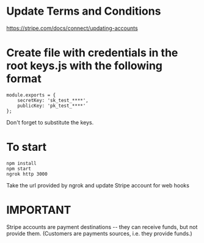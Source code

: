 # Update Terms and Conditions
https://stripe.com/docs/connect/updating-accounts

# Create file with credentials in the root keys.js with the following format
```
module.exports = {
    secretKey: 'sk_test_****',
    publicKey: 'pk_test_****'
};
```
Don't forget to substitute the keys.

# To start

```
npm install
npm start
ngrok http 3000
```

Take the url provided by ngrok and update Stripe account for web hooks

# IMPORTANT
Stripe accounts are payment destinations -- they can receive funds, but not provide them.
(Customers are payments sources, i.e. they provide funds.)
